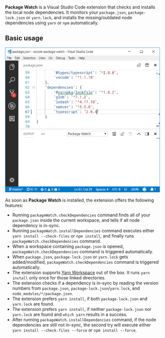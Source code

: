 **Package Watch** is a Visual Studio Code extension that checks and installs the local node dependencies. It monitors your `package.json`, `package-lock.json` or `yarn.lock`, and installs the missing/outdated node dependencies using `yarn` or `npm` automatically.

## Basic usage

![Package Watch](docs/vscode.gif)

As soon as **Package Watch** is installed, the extension offers the following features:
- Running `packageWatch.checkDependencies` command finds all of your `package.json` inside the current workspace, and tells if all node dependency is in-sync.
- Running `packageWatch.installDependencies` command executes either `yarn install --check-files` or `npm install`, and finally runs `packageWatch.checkDependencies` command.
- When a workspace containing `package.json` is opened, `packageWatch.checkDependencies` command is triggered automatically.
- When `package.json`, `package-lock.json` or `yarn.lock` gets added/modified, `packageWatch.checkDependencies` command is triggered automatically.
- The extension supports [Yarn Workspace](https://yarnpkg.com/en/docs/workspaces) out of the box. It runs `yarn install` only once for those linked directories.
- The extension checks if a dependency is in-sync by reading the version numbers from `package.json`, `package-lock.json`/`yarn.lock`, and `node_modules/*/package.json`.
- The extension prefers `yarn install`, if both `package-lock.json` and `yarn.lock` are found.
- The extension prefers `yarn install`, if neither `package-lock.json` nor `yarn.lock` are found and `which yarn` results in a success.
- After running `packageWatch.installDependencies` command, if the node dependencies are still not in-sync, the second try will execute either `yarn install --check-files --force` or `npm install --force`.